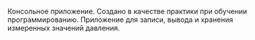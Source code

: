 Консольное приложение. Создано в качестве практики при обучении программированию.
Приложение для записи, вывода и хранения измеренных значений давления.

